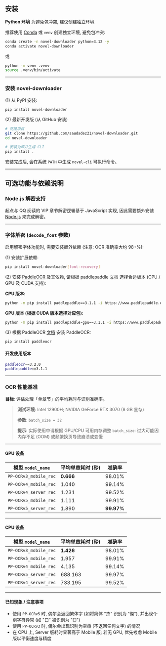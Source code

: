 ## 安装

**Python 环境**
为避免包冲突, 建议创建独立环境

推荐使用 [Conda](https://www.anaconda.com/download/success) 或 `venv` 创建独立环境, 避免包冲突:

```bash
conda create -n novel-downloader python=3.12 -y
conda activate novel-downloader
```

或

```bash
python -m venv .venv
source .venv/bin/activate
```

---

### 安装 novel-downloader

(1) 从 PyPI 安装:

```bash
pip install novel-downloader
```

(2) 最新开发版 (从 GitHub 安装)

```bash
# 克隆项目
git clone https://github.com/saudadez21/novel-downloader.git
cd novel-downloader

# 安装为库并生成 CLI
pip install .
```

安装完成后, 会在系统 `PATH` 中生成 `novel-cli` 可执行命令。

---

## 可选功能与依赖说明

### Node.js 解密支持

起点与 QQ 阅读的 VIP 章节解密逻辑基于 JavaScript 实现, 因此需要额外安装 [Node.js](https://nodejs.org/en/download) 来完成解密。

---

### 字体解密 (`decode_font` 参数)

启用解密字体功能时, 需要安装额外依赖 (注意: OCR 准确率大约 98+%):

(1) 安装扩展依赖:

```bash
pip install novel-downloader[font-recovery]
```

(2) 安装 [PaddleOCR](https://github.com/PaddlePaddle/PaddleOCR) 及其依赖, 请根据 paddlepaddle [文档](https://www.paddlepaddle.org.cn/install/quick?docurl=/documentation/docs/zh/develop/install/pip/windows-pip.html) 选择合适版本 (CPU / GPU 及 CUDA 支持):

**CPU 版本:**

```bash
python -m pip install paddlepaddle==3.1.1 -i https://www.paddlepaddle.org.cn/packages/stable/cpu/
```

**GPU 版本 (根据 CUDA 版本选择对应包):**

```bash
python -m pip install paddlepaddle-gpu==3.1.1 -i https://www.paddlepaddle.org.cn/packages/stable/cu118/
```

(3) 根据 PaddleOCR [文档](https://www.paddleocr.ai/latest/version3.x/installation.html) 安装 PaddleOCR:

```bash
pip install paddleocr
```

#### 开发使用版本

```bash
paddleocr==3.2.0
paddlepaddle==3.1.1
```

---

### OCR 性能基准

**目标**: 评估处理「单章节」的平均耗时与识别准确率。

> **测试环境**: Intel 12900H; NVIDIA GeForce RTX 3070 (8 GB 显存)
>
> **参数**: `batch_size = 32`
>
> **提示**: 实际使用中请根据 GPU/CPU 可用内存调整 `batch_size`: 过大可能因内存不足 (OOM) 或频繁换页导致崩溃或变慢

---

#### GPU 设备

| 模型 `model_name`      | 平均单章耗时 (秒) | 准确率      |
| ---------------------- | ---------------- | ---------- |
| `PP-OCRv3_mobile_rec`  | **0.666**        | 98.01%     |
| `PP-OCRv4_mobile_rec`  | 1.040            | 99.14%     |
| `PP-OCRv4_server_rec`  | 1.231            | 99.52%     |
| `PP-OCRv5_mobile_rec`  | 1.111            | 99.91%     |
| `PP-OCRv5_server_rec`  | 1.890            | **99.97%** |

---

#### CPU 设备

| 模型 `model_name`      | 平均单章耗时 (秒) | 准确率      |
| ---------------------- | ---------------- | ---------- |
| `PP-OCRv3_mobile_rec`  | **1.426**        | 98.01%     |
| `PP-OCRv5_mobile_rec`  | 1.957            | 99.91%     |
| `PP-OCRv4_mobile_rec`  | 4.135            | 99.14%     |
| `PP-OCRv5_server_rec`  | 688.163          | 99.97%     |
| `PP-OCRv4_server_rec`  | 733.195          | 99.52%     |

---

#### 已知现象 / 注意事项

* 使用 `PP-OCRv5` 时, 偶尔会返回繁体字 (如将简体 "杰" 识别为 "傑"), 并出现个别字符异常 (如 "口" 被识别为 "□")
* 使用 `PP-OCRv3` 时, 偶尔会出现识别为空串 (不返回任何文字) 的情况
* 在 CPU 上, Server 版耗时显著高于 Mobile 版; 若无 GPU, 优先考虑 Mobile 版以平衡速度与精度
